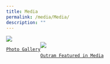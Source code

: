 ```yaml
---
title: Media
permalink: /media/Media/
description: ""
---
```

<div>

<div style="float: left">

<a href="media/Photo-Gallery">

<img src="/images/Media/Photo%20Gallery/Photography.png">

	Photo Gallery


</a>

</div>
	
<br>

<div>

</div>

</div>


<div>


<div style="float: left">

<a href="media/Outram-Featured-in-Media">

<img src="/images/Media/Photo%20Gallery/Serene%20ALP.jpg">


	Outram Featured in Media

</a>

</div>

<div>

</div>

</div>